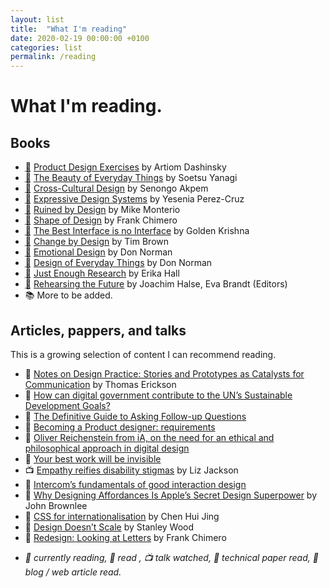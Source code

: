 ```yaml
---
layout: list
title:  "What I'm reading"
date: 2020-02-19 00:00:00 +0100   
categories: list
permalink: /reading
---
```


# What I'm reading.

## Books
- <abbr title="Currently reading">📖</abbr> [Product Design Exercises](https://productdesigninterview.com/) by Artiom Dashinsky  
- <abbr title="Currently reading">📖</abbr> [The Beauty of Everyday Things](https://www.penguin.co.uk/books/311/311112/the-beauty-of-everyday-things/9780241366356.html) by Soetsu Yanagi  
- <abbr title="Finished">📓</abbr> [Cross-Cultural Design](https://abookapart.com/products/cross-cultural-design) by Senongo Akpem  
- <abbr title="Finished">📓</abbr> [Expressive Design Systems](https://abookapart.com/products/expressive-design-systems) by Yesenia Perez-Cruz  
- <abbr title="Finished">📓</abbr> [Ruined by Design](https://www.ruinedby.design) by Mike Monterio  
- <abbr title="Finished">📓</abbr> [Shape of Design](https://shapeofdesignbook.com) by Frank Chimero  
- <abbr title="Finished">📓</abbr> [The Best Interface is no Interface](http://www.nointerface.com/book/) by Golden Krishna  
- <abbr title="Finished">📓</abbr> [Change by Design](https://www.ideo.com/post/change-by-design) by Tim Brown  
- <abbr title="Finished">📓</abbr> [Emotional Design](https://www.amazon.com/Emotional-Design-Love-Everyday-Things/dp/0465051367) by Don Norman  
- <abbr title="Finished">📓</abbr> [Design of Everyday Things](https://mitpress.mit.edu/books/design-everyday-things) by Don Norman  
- <abbr title="Finished">📓</abbr> [Just Enough Research](https://abookapart.com/products/just-enough-research) by Erika Hall  
- <abbr title="Finished">📓</abbr> [Rehearsing the Future](https://adk.elsevierpure.com/en/publications/rehearsing-the-future) by Joachim Halse, Eva Brandt (Editors)
- 📚 More to be added.


## Articles, pappers, and talks
This is a growing selection of content I can recommend reading.
- 📄 [Notes on Design Practice: Stories and Prototypes as Catalysts for Communication](http://www.pliant.org/personal/Tom_Erickson/Stories.html) by Thomas Erickson
- 📱 [How can digital government contribute to the UN’s Sustainable Development Goals?](https://public.digital/2019/08/22/how-can-digital-government-contribute-to-the-uns-sustainable-development-goals/)
- 📱 [The Definitive Guide to Asking Follow-up Questions](https://medium.com/eightshapes-llc/the-definitive-guide-to-asking-follow-up-questions-5bfcddfa8a2e)
- 📱 [Becoming a Product designer: requirements](https://paper.dropbox.com/published/Becoming-a-Product-designer-requirements-T2TC8MP45MlCG7sqrPhofQw)
- 📱 [Oliver Reichenstein from iA, on the need for an ethical and philosophical approach in digital design](https://medium.com/demagsign/oliver-reichenstein-from-ia-on-the-need-for-an-ethical-and-philosophical-approach-in-digital-c57f2d00738)
- 📱 [Your best work will be invisible](https://tannerchristensen.com/blog/2019/1/5/your-best-work-will-be-invisible)
- 📺 [Empathy reifies disability stigmas](https://interaction19.ixda.org/program/keynote--liz-jackson/) by Liz Jackson
- 📱 [Intercom’s fundamentals of good interaction design](https://www.intercom.com/blog/fundamentals-good-interaction-design/)
- 📱 [Why Designing Affordances Is Apple’s Secret Design Superpower](https://magenta.as/why-designing-affordances-is-apples-secret-design-superpower-2327a9d04106) by John Brownlee
- 📱 [CSS for internationalisation](https://www.chenhuijing.com/blog/css-for-i18n/) by Chen Hui Jing
- 📱 [Design Doesn’t Scale](https://medium.com/@hellostanley/design-doesnt-scale-4d81e12cbc3e) by Stanley Wood
- 📱 [Redesign: Looking at Letters](https://frankchimero.com/blog/2020/looking-at-letters/) by Frank Chimero

<!---

- Nothing to see here
- Mental models for designers
- “The stories we tell and the stories other tell us shape our work, our beliefs, and that’s what shapes us, as designers and people.”

- An interview with Facebook product designer Debashish Paul
- A Framework for Making Better Product Decisions
- How to write case studies for your online portfolio

- 📺 Complexity & Experience in Design

- A Modern Typographic Scale
- 5 online graphic design exercises to boost your skills
- Smoother & sharper shadows with layered box-shadows
- The best tips for giving formal feedback



- Insanely fast redesign exercises
- A checklist to improve your product UI
- The Art of Emotion — Norman’s 3 Levels of Emotional Design
- Designing teamwork: How our customers helped shape the future of Slack

--->

- *📖 currently reading, 📓 read , 📺 talk watched, 📄 technical paper read, 📱 blog / web article read.*
